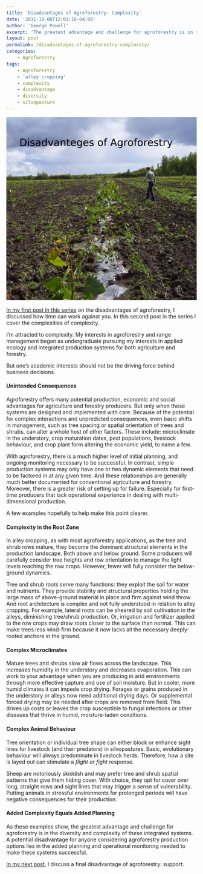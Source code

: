 ```yaml
---
title: 'Disadvantages of Agroforestry: Complexity'
date: '2011-10-08T12:01:16-04:00'
author: 'George Powell'
excerpt: 'The greatest advantage and challenge for agroforestry is in the diversity and complexity of these integrated systems. A potential disadvantage for agroforestry production lies in the added planning and operational monitoring needed to make these systems successful.'
layout: post
permalink: /disadvantages-of-agroforestry-complexity/
categories:
    - Agroforestry
tags:
    - Agroforestry
    - 'alley cropping'
    - complexity
    - disadvantage
    - diversity
    - silvopasture
---
```

![Disadvantages of Agroforestry](/assets/images/DisadvantagesofAgroforestry-768x736.jpg)

[In my first post in this series](https://agforinsight.com/disadvantages-of-agroforestry-time/) on the disadvantages of agroforestry, I discussed how time can work against you. In this second post in the series I cover the complexities of complexity.

I’m attracted to complexity. My interests in agroforestry and range management began as undergraduate pursuing my interests in applied ecology and integrated production systems for both agriculture and forestry.

But one’s academic interests should not be the driving force behind business decisions. 

#### Unintended Consequences

Agroforestry offers many potential production, economic and social advantages for agriculture and forestry producers. But only when these systems are designed and implemented with care. Because of the potential for complex interactions and unpredicted consequences, even basic shifts in management, such as tree spacing or spatial orientation of trees and shrubs, can alter a whole host of other factors. These include: microclimate in the understory, crop maturation dates, pest populations, livestock behaviour, and crop plant form altering the economic yield, to name a few.

With agroforestry, there is a much higher level of initial planning, and ongoing monitoring necessary to be successful. In contrast, simple production systems may only have one or two dynamic elements that need to be factored in at any given time. And these relationships are generally much better documented for conventional agriculture and forestry. Moreover, there is a greater risk of setting up for failure. Especially for first-time producers that lack operational experience in dealing with multi-dimensional production.

A few examples hopefully to help make this point clearer.

#### Complexity in the Root Zone

In alley cropping, as with most agroforestry applications, as the tree and shrub rows mature, they become the dominant structural elements in the production landscape. Both above and below ground. Some producers will carefully consider tree heights and row orientation to manage the light levels reaching the row crops. However, fewer will fully consider the below-ground dynamics.

Tree and shrub roots serve many functions: they exploit the soil for water and nutrients. They provide stability and structural properties holding the large mass of above-ground material in place and firm against wind throw. And root architecture is complex and not fully understood in relation to alley cropping. For example, lateral roots can be sheared by soil cultivation in the alleys, diminishing tree/shrub production. Or, irrigation and fertilizer applied to the row crops may draw roots closer to the surface than normal. This can make trees less wind-firm because it now lacks all the necessary deeply-rooted anchors in the ground.

#### Complex Microclimates

Mature trees and shrubs slow air flows across the landscape. This increases humidity in the understory and decreases evaporation. This can work to your advantage when you are producing in arid environments through more effective capture and use of soil moisture. But in cooler, more humid climates it can impede crop drying. Forages or grains produced in the understory or alleys now need additional drying days. Or supplemental forced drying may be needed after crops are removed from field. This drives up costs or leaves the crop susceptible to fungal infections or other diseases that thrive in humid, moisture-laden conditions.

#### Complex Animal Behaviour

Tree orientation or individual tree shape can either block or enhance sight lines for livestock (and their predators) in silvopastures. Basic, evolutionary behaviour will always predominate in livestock herds. Therefore, how a site is layed out can stimulate a *flight or fight* response.

Sheep are notoriously skiddish and may prefer tree and shrub spatial patterns that give them hiding cover. With choice, they opt for cover over long, straight rows and sight lines that may trigger a sense of vulnerability. Putting animals in stressful environments for prolonged periods will have negative consequences for their production.

#### Added Complexity Equals Added Planning

As these examples show, the greatest advantage and challenge for agroforestry is in the diversity and complexity of these integrated systems. A potential disadvantage for anyone considering agroforestry production options lies in the added planning and operational monitoring needed to make these systems successful.

[In my next post](https://agforinsight.com/disadvantages-of-agroforestry-support/), I discuss a final disadvantage of agroforestry: support.
